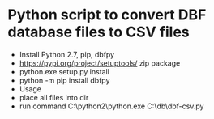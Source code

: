 # Python script to convert DBF database files to CSV files

- Install Python 2.7, pip, dbfpy
- https://pypi.org/project/setuptools/ zip package
- python.exe setup.py install
- python -m pip install dbfpy
- Usage
- place all files into dir
- run command C:\python2\python.exe C:\db\dbf-csv.py
